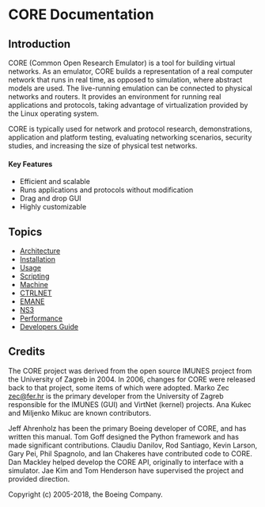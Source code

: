 # CORE Documentation

## Introduction

CORE (Common Open Research Emulator) is a tool for building virtual networks. As an emulator, CORE builds a representation of a real computer network that runs in real time, as opposed to simulation, where abstract models are used. The live-running emulation can be connected to physical networks and routers.  It provides an environment for running real applications and protocols, taking advantage of virtualization provided by the Linux operating system.

CORE is typically used for network and protocol research, demonstrations, application and platform testing, evaluating networking scenarios, security studies, and increasing the size of physical test networks.

#### Key Features
* Efficient and scalable
* Runs applications and protocols without modification
* Drag and drop GUI
* Highly customizable

## Topics

* [Architecture](architecture.md)
* [Installation](install.md)
* [Usage](usage.md)
* [Scripting](scripting.md)
* [Machine](machine.md)
* [CTRLNET](ctrlnet.md)
* [EMANE](emane.md)
* [NS3](ns3.md)
* [Performance](performance.md)
* [Developers Guide](devguide.md)

## Credits

The CORE project was derived from the open source IMUNES project from the University of Zagreb in 2004. In 2006, changes for CORE were released back to that project, some items of which were adopted. Marko Zec <zec@fer.hr> is the primary developer from the University of Zagreb responsible for the IMUNES (GUI) and VirtNet (kernel) projects. Ana Kukec and Miljenko Mikuc are known contributors.

Jeff Ahrenholz has been the primary Boeing developer of CORE, and has written this manual. Tom Goff designed the Python framework and has made significant contributions. Claudiu Danilov, Rod Santiago, Kevin Larson, Gary Pei, Phil Spagnolo, and Ian Chakeres have contributed code to CORE. Dan Mackley helped develop the CORE API, originally to interface with a simulator. Jae Kim and Tom Henderson have supervised the project and provided direction.

Copyright (c) 2005-2018, the Boeing Company.
